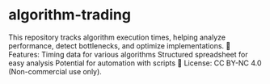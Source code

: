 # algorithm-trading
This repository tracks algorithm execution times, helping analyze performance, detect bottlenecks, and optimize implementations.  📌 Features:      Timing data for various algorithms      Structured spreadsheet for easy analysis      Potential for automation with scripts  📜 License: CC BY-NC 4.0 (Non-commercial use only).
